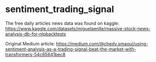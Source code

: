 # sentiment_trading_signal

The free daily articles news data was found on kaggle: https://www.kaggle.com/datasets/miguelaenlle/massive-stock-news-analysis-db-for-nlpbacktests

Original Medium article: https://medium.com/@chedy.smaoui/using-sentiment-analysis-as-a-trading-signal-beat-the-market-with-transformers-54c65641bec8
